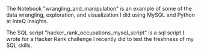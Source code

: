 The Notebook "wrangling_and_manipulation" is an example of some of the data wrangling, exploration, and visualization I did using MySQL and Python at InteQ Insights.

The SQL script "hacker_rank_occupations_mysql_script" is a sql script I wrote for a Hacker Rank challenge I recently did to test the freshness of my SQL skills.
